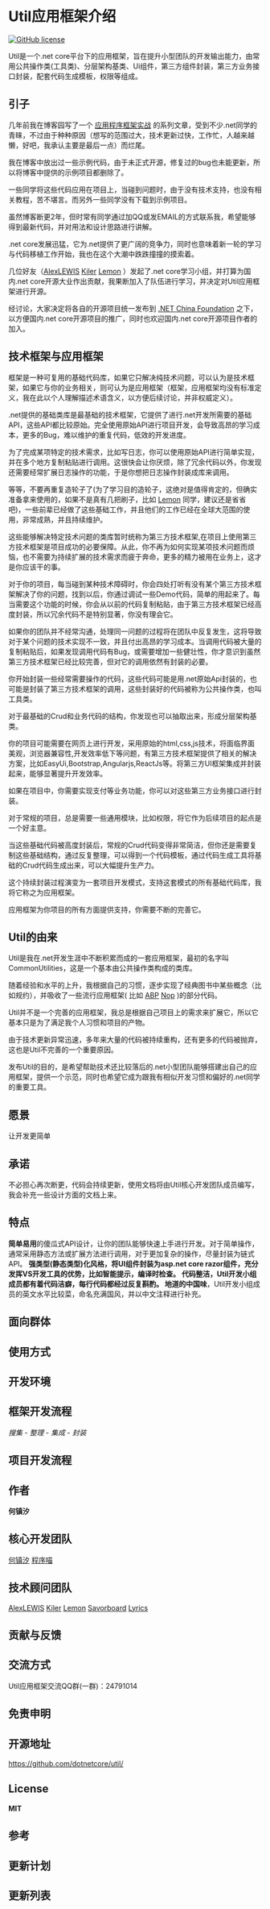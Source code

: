 # Util应用框架介绍
[![GitHub license](https://img.shields.io/badge/license-MIT-blue.svg)](https://mit-license.org/)

Util是一个.net core平台下的应用框架，旨在提升小型团队的开发输出能力，由常用公共操作类(工具类)、分层架构基类、Ui组件，第三方组件封装，第三方业务接口封装，配套代码生成模板，权限等组成。

## 引子

几年前我在博客园写了一个 [应用程序框架实战](https://www.cnblogs.com/xiadao521) 的系列文章，受到不少.net同学的青睐，不过由于种种原因（想写的范围过大，技术更新过快，工作忙，人越来越懒，好吧，我承认主要是最后一点）而烂尾。

我在博客中放出过一些示例代码，由于未正式开源，修复过的bug也未能更新，所以将博客中提供的示例项目都删除了。

一些同学将这些代码应用在项目上，当碰到问题时，由于没有技术支持，也没有相关教程，苦不堪言。而另外一些同学没有下载到示例项目。

虽然博客断更2年，但时常有同学通过加QQ或发EMAIL的方式联系我，希望能够得到最新代码，并对用法和设计思路进行讲解。

.net core发展迅猛，它为.net提供了更广阔的竞争力，同时也意味着新一轮的学习与代码移植工作开始，我也在这个大潮中跌跌撞撞的摸索着。

几位好友（[AlexLEWIS](https://github.com/alexinea "刘怡") [Kiler](https://github.com/kiler398 "谢炀") [Lemon](https://github.com/liuhaoyang "刘浩杨") ）发起了.net core学习小组，并打算为国内.net core开源大业作出贡献，我果断加入了队伍进行学习，并决定对Util应用框架进行开源。

经讨论，大家决定将各自的开源项目统一发布到 [.NET China Foundation](https://github.com/dotnetcore) 之下，以方便国内.net core开源项目的推广，同时也欢迎国内.net core开源项目作者的加入。

## 技术框架与应用框架

框架是一种可复用的基础代码库，如果它只解决纯技术问题，可以认为是技术框架，如果它与你的业务相关，则可认为是应用框架（框架，应用框架均没有标准定义，我在此以个人理解描述术语含义，以方便后续讨论，并非权威定义）。

.net提供的基础类库是最基础的技术框架，它提供了进行.net开发所需要的基础API，这些API都比较原始。完全使用原始API进行项目开发，会导致高昂的学习成本，更多的Bug，难以维护的重复代码，低效的开发进度。

为了完成某项特定的技术需求，比如写日志，你可以使用原始API进行简单实现，并在多个地方复制粘贴进行调用。这很快会让你厌烦，除了冗余代码以外，你发现还需要经常扩展日志操作的功能，于是你想把日志操作封装成库来调用。

等等，不要再重复造轮子了(为了学习目的造轮子，这绝对是值得肯定的，但确实准备拿来使用的，如果不是真有几把刷子，比如 [Lemon](https://github.com/liuhaoyang "刘浩杨") 同学，建议还是省省吧)，一些前辈已经做了这些基础工作，并且他们的工作已经在全球大范围的使用，非常成熟，并且持续维护。

这些能够解决特定技术问题的类库暂时统称为第三方技术框架,在项目上使用第三方技术框架是项目成功的必要保障。从此，你不再为如何实现某项技术问题而烦恼，也不需要为持续扩展的技术需求而疲于奔命，更多的精力被用在业务上，这才是你应该干的事。

对于你的项目，每当碰到某种技术障碍时，你会四处打听有没有某个第三方技术框架解决了你的问题，找到以后，你通过调试一些Demo代码，简单的用起来了。每当需要这个功能的时候，你会从以前的代码复制粘贴，由于第三方技术框架已经高度封装，所以冗余代码不是特别显著，你没有理会它。

如果你的团队并不经常沟通，处理同一问题的过程将在团队中反复发生，这将导致对于某个问题的技术实现不一致，并且付出高昂的学习成本。当调用代码被大量的复制粘贴后，如果发现调用代码有Bug，或需要增加一些健壮性，你才意识到虽然第三方技术框架已经比较完善，但对它的调用依然有封装的必要。

你开始封装一些经常需要操作的代码，这些代码可能是用.net原始Api封装的，也可能是封装了第三方技术框架的调用，这些封装好的代码被称为公共操作类，也叫工具类。

对于最基础的Crud和业务代码的结构，你发现也可以抽取出来，形成分层架构基类。

你的项目可能需要在网页上进行开发，采用原始的html,css,js技术，将面临界面美观，浏览器兼容性,开发效率低下等问题，有第三方技术框架提供了相关的解决方案，比如EasyUi,Bootstrap,Angularjs,ReactJs等。将第三方UI框架集成并封装起来，能够显著提升开发效率。

如果在项目中，你需要实现支付等业务功能，你可以对这些第三方业务接口进行封装。

对于常规的项目，总是需要一些通用模块，比如权限，将它作为后续项目的起点是一个好主意。

当这些基础代码被高度封装后，常规的Crud代码变得非常简洁，但你还是需要复制这些基础结构，通过反复整理，可以得到一个代码模板，通过代码生成工具将基础的Crud代码生成出来，可以大幅提升生产力。

这个持续封装过程演变为一套项目开发模式，支持这套模式的所有基础代码库，我将它称之为应用框架。

应用框架为你项目的所有方面提供支持，你需要不断的完善它。

## Util的由来

Util是我在.net开发生涯中不断积累而成的一套应用框架，最初的名字叫CommonUtilities，这是一个基本由公共操作类构成的类库。

随着经验和水平的上升，我根据自己的习惯，逐步实现了经典图书中某些概念（比如规约），并吸收了一些流行应用框架( 比如 [ABP](https://github.com/aspnetboilerplate/aspnetboilerplate) [Nop](https://www.nopcommerce.com) )的部分代码。

Util并不是一个完善的应用框架，我总是根据自己项目上的需求来扩展它，所以它基本只是为了满足我个人习惯和项目的产物。

由于技术更新异常迅速，多年来大量的代码被持续重构，还有更多的代码被抛弃，这也是Util不完善的一个重要原因。

发布Util的目的，是希望帮助技术还比较落后的.net小型团队能够搭建出自己的应用框架，提供一个示范，同时也希望它成为跟我有相似开发习惯和偏好的.net同学的重要工具。

## 愿景

让开发更简单

## 承诺

不必担心再次断更，代码会持续更新，使用文档将由Util核心开发团队成员编写，我会补充一些设计方面的文档上来。

## 特点

**简单易用**的傻瓜式API设计，让你的团队能够快速上手进行开发。对于简单操作，通常采用静态方法或扩展方法进行调用，对于更加复杂的操作，尽量封装为链式API。
**强类型(静态类型)**化风格，将UI组件封装为asp.net core razor组件，充分发挥VS开发工具的优势，比如智能提示，编译时检查。
**代码整洁**，Util开发小组成员都有着代码洁癖，每行代码都经过反复斟酌。
地道的**中国味**，Util开发小组成员的英文水平比较菜，命名充满国风，并以中文注释进行补充。

## 面向群体

## 使用方式

## 开发环境

## 框架开发流程

  *搜集* - *整理* - *集成* - *封装*

## 项目开发流程

  

## 作者

**何镇汐**

## 核心开发团队

[何镇汐](https://github.com/utilcore) [程序喵](https://github.com/program-meow "胡雲鹏")

## 技术顾问团队

[AlexLEWIS](https://github.com/alexinea "刘怡") [Kiler](https://github.com/kiler398 "谢炀") [Lemon](https://github.com/liuhaoyang "刘浩杨") [Savorboard](https://github.com/yuleyule66 "杨晓东") [Lyrics](https://github.com/lyricsyo "娄宇")

## 贡献与反馈

## 交流方式

 Util应用框架交流QQ群(一群)：24791014

## 免责申明

## 开源地址

https://github.com/dotnetcore/util/

## License

**MIT**

## 参考

## 更新计划

## 更新列表